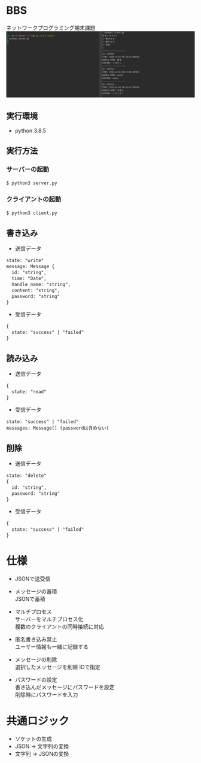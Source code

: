 # BBS
ネットワークプログラミング期末課題
![img.png](img.png)

## 実行環境
- python 3.8.5

## 実行方法
### サーバーの起動
```bash
$ python3 server.py
```

### クライアントの起動
```bash
$ python3 client.py
```

## 書き込み

- 送信データ

```
state: "write"
message: Message {
  id: "string",
  time: "Date",
  handle_name: "string",
  content: "string",
  password: "string"
}
```

- 受信データ

```
{
  state: "success" | "failed"
}
```  

## 読み込み

- 送信データ

```
{
  state: "read"
}
```

- 受信データ

```
state: "success" | "failed"
messages: Message[] (passwordは含めない)
```

## 削除

- 送信データ

```
state: "delete"
{
  id: "string",
  password: "string"
}
```

- 受信データ

```
{
  state: "success" | "failed"
}
```

# 仕様

- JSONで送受信

- メッセージの蓄積  
  JSONで蓄積

- マルチプロセス  
  サーバーをマルチプロセス化  
  複数のクライアントの同時接続に対応

- 匿名書き込み禁止  
  ユーザー情報も一緒に記録する

- メッセージの削除  
  選択したメッセージを削除 IDで指定

- パスワードの設定  
  書き込んだメッセージにパスワードを設定  
  削除時にパスワードを入力
  
# 共通ロジック
- ソケットの生成
- JSON -> 文字列の変換
- 文字列 -> JSONの変換